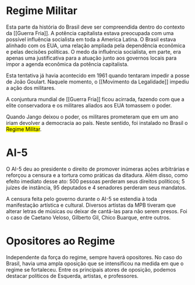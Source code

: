 # Regime Militar

Esta parte da história do Brasil deve ser compreendida dentro do contexto da [[Guerra Fria]]. A potência capitalista estava preocupada com uma possível influência socialista em toda a America Latina. O Brasil estava alinhado com os EUA, uma relação ampliada pela dependência econômica e pelas decisões políticas. O medo da influência socialista, em parte, era apenas uma justificativa para a atuação junto aos governos locais para impor a agenda econômica da potência capitalista.

Esta tentativa já havia acontecido em 1961 quando tentaram impedir a posse de João Goulart. Naquele momento, o [[Movimento da Legalidade]] impediu a ação dos militares.

A conjuntura mundial de [[Guerra Fria]] ficou acirrada, fazendo com que a elite conservadora e os militares aliados aos EUA tomassem o poder.

Quando Jango deixou o poder, os militares prometeram que em um ano iriam devolver a democracia ao país. Neste sentido, foi instalado no Brasil o <mark class="hltr-red">Regime Militar</mark>.

# AI-5

O AI-5 deu ao presidente o direito de promover inúmeras ações arbitrárias e reforçou a censura e a tortura como práticas da ditadura. Além disso, como efeito imediato desse ato: 500 pessoas perderam seus direitos políticos; 5 juízes de instância, 95 deputados e 4 senadores perderam seus mandatos.

A censura feita pelo governo durante o AI-5 se estendia à toda manifestação artística e cultural. Diversos artistas da MPB tiveram que alterar letras de músicas ou deixar de cantá-las para não serem presos. Foi o caso de Caetano Veloso, Gilberto Gil, Chico Buarque, entre outros.

# Opositores ao Regime

Independente da força do regime, sempre haverá opositores. No caso do Brasil, havia uma ampla oposição que se intensificou na medida em que o regime se fortaleceu. Entre os principais atores de oposição, podemos destacar políticos de Esquerda, artistas, e professores.